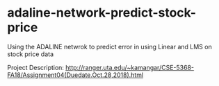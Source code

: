 # adaline-network-predict-stock-price
Using the ADALINE netwrok to predict error in using Linear and LMS on stock price data

Project Description: http://ranger.uta.edu/~kamangar/CSE-5368-FA18/Assignment04(Duedate.Oct.28,2018).html
